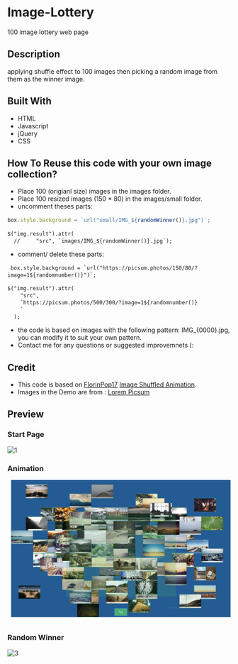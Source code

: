 # Image-Lottery
100 image lottery web page

## Description
applying shuffle effect to 100 images then picking a random image from them as the winner image.

## Built With
- HTML
- Javascript
- jQuery
- CSS
## How To Reuse this code with your own image collection? 
- Place 100 (origianl size) images in the images folder.
- Place 100 resized images (150 * 80) in the images/small folder.
- uncomment theses parts: 
```javascript
box.style.background = `url("small/IMG_${randomWinner()}.jpg")`;
```
```
$("img.result").attr(
  //     "src", `images/IMG_${randomWinner()}.jpg`);
```
- comment/ delete these parts: 
```
 box.style.background = `url("https://picsum.photos/150/80/?image=1${randomnumber()}")`;
```
```
$("img.result").attr(
    "src",
    `https://picsum.photos/500/300/?image=1${randomnumber()}
    `
  );
```
- the code is based on images with the following pattern: IMG_{0000}.jpg, you can modify it to suit your own pattern.
- Contact me for any questions or suggested improvemnets (: 
## Credit

- This code is based on [FlorinPop17](https://github.com/florinpop17) [Image Shuffled Animation](https://codepen.io/FlorinPop17/pen/MEYrJW).
- Images in the Demo are from : [Lorem Picsum](https://picsum.photos/)
## Preview

### Start Page
![1](./assets/images/readme/1.png)
### Animation
![2](./assets/images/readme/2.png)
### Random Winner
![3](./assets/images/readme/3.png)
